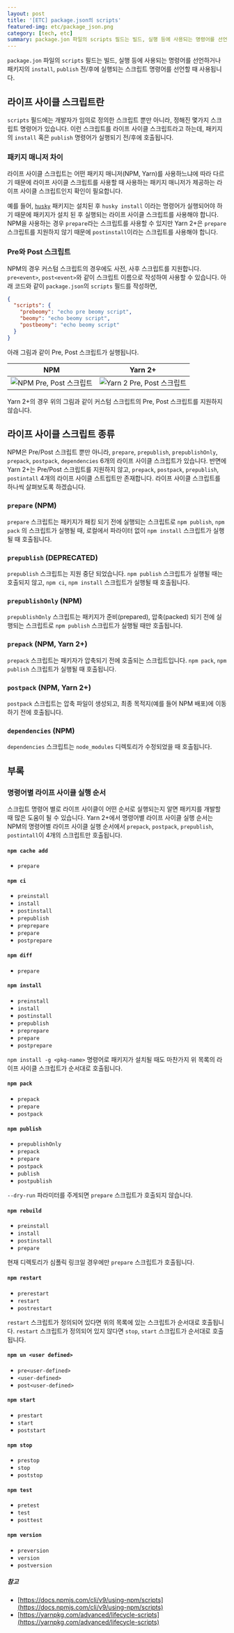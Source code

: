 ```yaml
---
layout: post
title: '[ETC] package.json의 scripts'
featured-img: etc/package_json.png
category: [tech, etc]
summary: package.jon 파일의 scripts 필드는 빌드, 실행 등에 사용되는 명령어를 선언하거나 패키지의 install, publish 전/후에 실행되는 스크립트 명령어를 선언할 때 사용됩니다.
---
```


`package.jon` 파일의 `scripts` 필드는 빌드, 실행 등에 사용되는 명령어를 선언하거나 패키지의 `install`, `publish` 전/후에 실행되는 스크립트 명령어를 선언할 때 사용됩니다.

## 라이프 사이클 스크립트란
`scripts` 필드에는 개발자가 임의로 정의한 스크립트 뿐만 아니라, 정해진 몇가지 스크립트 명령어가 있습니다. 이런 스크립트를 라이프 사이클 스크립트라고 하는데, 패키지의 `install` 혹은 `publish` 명령어가 실행되기 전/후에 호출됩니다.

### 패키지 매니저 차이
라이프 사이클 스크립트는 어떤 패키지 매니저(NPM, Yarn)를 사용하느냐에 따라 다르기 때문에 라이프 사이클 스크립트를 사용할 때 사용하는 패키지 매니저가 제공하는 라이프 사이클 스크립트인지 확인이 필요합니다.

예를 들어, [`husky`](https://typicode.github.io/husky/#/) 패키지는 설치된 후 `husky install` 이라는 명령어가 실행되어야 하기 때문에 패키지가 설치 된 후 실행되는 라이프 사이클 스크립트를 사용해야 합니다. NPM을 사용하는 경우 `prepare`라는 스크립트를 사용할 수 있지만 Yarn 2+은 `prepare` 스크립트를 지원하지 않기 때문에 `postinstall`이라는 스크립트를 사용해야 합니다.

### Pre와 Post 스크립트
NPM의 경우 커스텀 스크립트의 경우에도 사전, 사후 스크립트를 지원합니다. `pre<event>`, `post<event>`와 같이 스크립트 이름으로 작성하여 사용할 수 있습니다. 아래 코드와 같이 `package.json`의 `scripts` 필드를 작성하면,

```json
{
  "scripts": {
    "prebeomy": "echo pre beomy script",
    "beomy": "echo beomy script",
    "postbeomy": "echo beomy script"
  }
}
```

아래 그림과 같이 Pre, Post 스크립트가 실행됩니다.

|NPM|Yarn 2+|
|:---:|:---:|
|![NPM Pre, Post 스크립트](/assets/img/posts/etc/pre_post_scripts_npm.png)|![Yarn 2 Pre, Post 스크립트](/assets/img/posts/etc/pre_post_scripts_yarn.png)|

Yarn 2+의 경우 위의 그림과 같이 커스텀 스크립트의 Pre, Post 스크립트를 지원하지 않습니다.


## 라이프 사이클 스크립트 종류
NPM은 Pre/Post 스크립트 뿐만 아니라, `prepare`, `prepublish`, `prepublishOnly`, `prepack`, `postpack`, `dependencies` 6개의 라이프 사이클 스크립트가 있습니다. 반면에 Yarn 2+는 Pre/Post 스크립트를 지원하지 않고, `prepack`, `postpack`, `prepublish`, `postintall` 4개의 라이프 사이클 스트립트만 존재합니다. 라이프 사이클 스크립트를 하나씩 살펴보도록 하겠습니다.

### `prepare` (NPM)
`prepare` 스크립트는 패키지가 패킹 되기 전에 실행되는 스크립트로 `npm publish`, `npm pack` 의 스크립트가 실행될 때, 로컬에서 파라이터 없이 `npm install` 스크립트가 실행될 때 호출됩니다.

### `prepublish` (DEPRECATED)
`prepublish` 스크립트는 지원 중단 되었습니다. `npm publish` 스크립트가 실행될 때는 호출되지 않고, `npm ci`, `npm install` 스크립트가 실행될 때 호출됩니다.

### `prepublishOnly` (NPM)
`prepublishOnly` 스크립트는 패키지가 준비(prepared), 압축(packed) 되기 전에 실행되는 스크립트로 `npm publish` 스크립트가 실행될 때만 호출됩니다.

### `prepack` (NPM, Yarn 2+)
`prepack` 스크립트는 패키자가 압축되기 전에 호출되는 스크립트입니다. `npm pack`, `npm publish` 스크립트가 실행될 때 호출됩니다.

### `postpack` (NPM, Yarn 2+)
`postpack` 스크립트는 압축 파일이 생성되고, 최종 목적지(예를 들어 NPM 배포)에 이동하기 전에 호출됩니다.

### `dependencies` (NPM)
`dependencies` 스크립트는 `node_modules` 디렉토리가 수정되었을 때 호출됩니다.

## 부록

### 명령어별 라이프 사이클 실행 순서
스크립트 명령어 별로 라이프 사이클이 어떤 순서로 실행되는지 알면 패키지를 개발할 때 많은 도움이 될 수 있습니다. Yarn 2+에서 명령어별 라이프 사이클 실행 순서는 NPM의 명령어별 라이프 사이클 실행 순서에서 `prepack`, `postpack`, `prepublish`, `postintall`이 4개의 스크립트만 호출됩니다.

#### `npm cache add`
- `prepare`

#### `npm ci`
- `preinstall`
- `install`
- `postinstall`
- `prepublish`
- `preprepare`
- `prepare`
- `postprepare`

#### `npm diff`
- `prepare`

#### `npm install`
- `preinstall`
- `install`
- `postinstall`
- `prepublish`
- `preprepare`
- `prepare`
- `postprepare`

`npm install -g <pkg-name>` 명령어로 패키지가 설치될 때도 마찬가지 위 목록의 라이프 사이클 스크립트가 순서대로 호출됩니다.

#### `npm pack`
- `prepack`
- `prepare`
- `postpack`

#### `npm publish`
- `prepublishOnly`
- `prepack`
- `prepare`
- `postpack`
- `publish`
- `postpublish`

`--dry-run` 파라미터를 주게되면 `prepare` 스크립트가 호출되지 않습니다.

#### `npm rebuild`
- `preinstall`
- `install`
- `postinstall`
- `prepare`

현재 디렉토리가 심폴릭 링크일 경우에만 `prepare` 스크립트가 호출됩니다.

#### `npm restart`
- `prerestart`
- `restart`
- `postrestart`

`restart` 스크립트가 정의되어 있다면 위의 목록에 있는 스크립트가 순서대로 호출됩니다. `restart` 스크립트가 정의되어 있지 않다면 `stop`, `start` 스크립트가 순서대로 호출됩니다.

#### `npm un <user defined>`
- `pre<user-defined>`
- `<user-defined>`
- `post<user-defined>`

#### `npm start`
- `prestart`
- `start`
- `poststart`

#### `npm stop`
- `prestop`
- `stop`
- `poststop`

#### `npm test`
- `pretest`
- `test`
- `posttest`

#### `npm version`
- `preversion`
- `version`
- `postversion`

##### 참고
- [https://docs.npmjs.com/cli/v9/using-npm/scripts](https://docs.npmjs.com/cli/v9/using-npm/scripts)
- [https://yarnpkg.com/advanced/lifecycle-scripts](https://yarnpkg.com/advanced/lifecycle-scripts)
